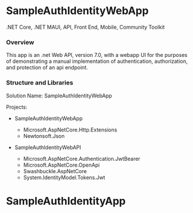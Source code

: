 # SampleAuthIdentityWebApp
.NET Core, .NET MAUI, API, Front End, Mobile, Community Toolkit

### Overview

This app is an .net Web API, version 7.0, with a webapp UI for the purposes of demonstrating a manual implementation of authentication, authorization, and protection of an api endpoint.

### Structure and Libraries
Solution Name: SampleAuthIdentityWebApp

Projects:
- SampleAuthIdentityWebApp
  - Microsoft.AspNetCore.Http.Extensions
  - Newtonsoft.Json
    
- SampleAuthIdentityWebAPI
   - Microsoft.AspNetCore.Authentication.JwtBearer
   - Microsoft.AspNetCore.OpenApi
   - Swashbuckle.AspNetCore
   - System.IdentityModel.Tokens.Jwt
# SampleAuthIdentityApp
